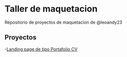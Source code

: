 # Taller de maquetacion

Repositorio de proyectos de maquetacion de @leoandy23

## Proyectos

-[Landing page de tipo Portafolio CV](https://Leoandy23.github.io/landing-page-cv/Mi_Portafolio)
